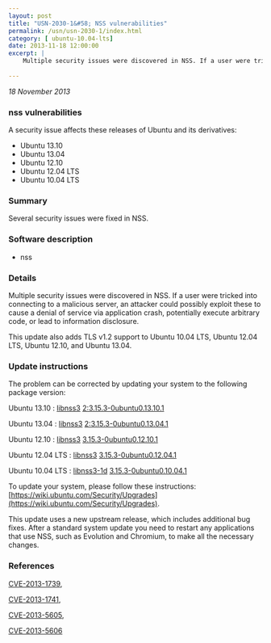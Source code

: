 ```yaml
---
layout: post
title: "USN-2030-1&#58; NSS vulnerabilities"
permalink: /usn/usn-2030-1/index.html
category: [ ubuntu-10.04-lts]
date: 2013-11-18 12:00:00
excerpt: |
    Multiple security issues were discovered in NSS. If a user were tricked into connecting to a malicious server, an attacker could possibly exploit these to cause a denial of service via application crash, potentially execute arbitrary code, or lead to information disclosure.
    
--- 
```

 
 

*18 November 2013*

### nss vulnerabilities

A security issue affects these releases of Ubuntu and its derivatives:

* Ubuntu 13.10
* Ubuntu 13.04
* Ubuntu 12.10
* Ubuntu 12.04 LTS
* Ubuntu 10.04 LTS

### Summary

Several security issues were fixed in NSS. 

### Software description

* nss 

### Details

Multiple security issues were discovered in NSS. If a user were tricked into connecting to a malicious server, an attacker could possibly exploit these to cause a denial of service via application crash, potentially execute arbitrary code, or lead to information disclosure.

This update also adds TLS v1.2 support to Ubuntu 10.04 LTS, Ubuntu 12.04 LTS, Ubuntu 12.10, and Ubuntu 13.04. 

### Update instructions

The problem can be corrected by updating your system to the following package version:

Ubuntu 13.10
 : [libnss3](https://launchpad.net/ubuntu/+source/nss) <span> [2:3.15.3-0ubuntu0.13.10.1](https://launchpad.net/ubuntu/+source/nss/2:3.15.3-0ubuntu0.13.10.1) </span> 

Ubuntu 13.04
 : [libnss3](https://launchpad.net/ubuntu/+source/nss) <span> [2:3.15.3-0ubuntu0.13.04.1](https://launchpad.net/ubuntu/+source/nss/2:3.15.3-0ubuntu0.13.04.1) </span> 

Ubuntu 12.10
 : [libnss3](https://launchpad.net/ubuntu/+source/nss) <span> [3.15.3-0ubuntu0.12.10.1](https://launchpad.net/ubuntu/+source/nss/3.15.3-0ubuntu0.12.10.1) </span> 

Ubuntu 12.04 LTS
 : [libnss3](https://launchpad.net/ubuntu/+source/nss) <span> [3.15.3-0ubuntu0.12.04.1](https://launchpad.net/ubuntu/+source/nss/3.15.3-0ubuntu0.12.04.1) </span> 

Ubuntu 10.04 LTS
 : [libnss3-1d](https://launchpad.net/ubuntu/+source/nss) <span> [3.15.3-0ubuntu0.10.04.1](https://launchpad.net/ubuntu/+source/nss/3.15.3-0ubuntu0.10.04.1) </span> 

To update your system, please follow these instructions: [https://wiki.ubuntu.com/Security/Upgrades](https://wiki.ubuntu.com/Security/Upgrades).

This update uses a new upstream release, which includes additional bug fixes. After a standard system update you need to restart any applications that use NSS, such as Evolution and Chromium, to make all the necessary changes. 

### References

 
 [CVE-2013-1739](http://people.ubuntu.com/~ubuntu-security/cve/CVE-2013-1739), 

 [CVE-2013-1741](http://people.ubuntu.com/~ubuntu-security/cve/CVE-2013-1741), 

 [CVE-2013-5605](http://people.ubuntu.com/~ubuntu-security/cve/CVE-2013-5605), 

 [CVE-2013-5606](http://people.ubuntu.com/~ubuntu-security/cve/CVE-2013-5606)
 

